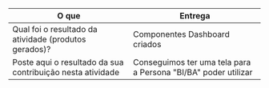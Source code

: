 
|O que| Entrega |
|--|--|
| Qual foi o resultado da atividade (produtos gerados)? |Componentes Dashboard criados|
| Poste aqui o resultado da sua contribuição nesta atividade |Conseguimos ter uma tela para a Persona "BI/BA" poder utilizar|

 